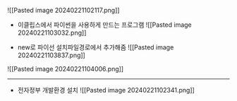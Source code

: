  ![[Pasted image 20240221102117.png]]

- 이클립스에서 파이썬을 사용하게 만드는 프로그램
![[Pasted image 20240221103032.png]]

- new로 파이선 설치파일경로에서 추가해줌
![[Pasted image 20240221103837.png]]


![[Pasted image 20240221104006.png]]



 
 <hr>

- 전자정부 개발환경 설치
![[Pasted image 20240221102341.png]]